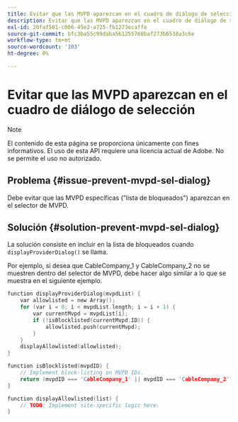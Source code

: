 ```yaml
---
title: Evitar que las MVPD aparezcan en el cuadro de diálogo de selección
description: Evitar que las MVPD aparezcan en el cuadro de diálogo de selección
exl-id: 20faf501-c006-45e2-a725-fb1273ecaffe
source-git-commit: bfc3ba55c99daba561255760baf273b6538a3c6e
workflow-type: tm+mt
source-wordcount: '103'
ht-degree: 0%

---
```


# Evitar que las MVPD aparezcan en el cuadro de diálogo de selección

>[!NOTE]
>
>El contenido de esta página se proporciona únicamente con fines informativos. El uso de esta API requiere una licencia actual de Adobe. No se permite el uso no autorizado.

## Problema {#issue-prevent-mvpd-sel-dialog}

Debe evitar que las MVPD específicas (&quot;lista de bloqueados&quot;) aparezcan en el selector de MVPD.


## Solución {#solution-prevent-mvpd-sel-dialog}

La solución consiste en incluir en la lista de bloqueados cuando `displayProviderDialog()` se llama.

Por ejemplo, si desea que CableCompany_1 y CableCompany_2 no se muestren dentro del selector de MVPD, debe hacer algo similar a lo que se muestra en el siguiente ejemplo.

```C
function displayProviderDialog(mvpdList) {
    var allowlisted = new Array();
    for (var i = 0; i < mvpdList.length; i = i + 1) {
        var currentMvpd = mvpdList[i];
        if (!isBlocklisted(currentMvpd.ID)) {
            allowlisted.push(currentMvpd);
        }
    }
    displayAllowlisted(allowlisted);
}

function isBlocklisted(mvpdID) {
    // Implement block-listing on MVPD IDs.
    return (mvpdID === 'CableCompany_1' || mvpdID === 'CableCompany_2');
}

function displayAllowlisted(list) {
    // TODO: Implement site-specific logic here.
} 
```

<!--
**Related Information**

* [Allow MVPDs in the Selection Dialog](/help/authentication/allow-mvpd-selectn-dialog.md)
* **Code samples**
* [Programmer integration guide](/help/authentication/programmer-integration-guide-overview.md)
-->
